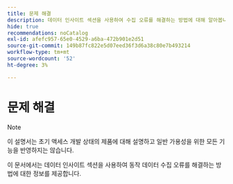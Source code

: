 ```yaml
---
title: 문제 해결
description: 데이터 인사이트 섹션을 사용하여 수집 오류를 해결하는 방법에 대해 알아봅니다.
hide: true
recommendations: noCatalog
exl-id: afefc957-65e0-4529-a6ba-472b901e2d51
source-git-commit: 149b87fc822e5d07eed36f3d6a38c80e7b493214
workflow-type: tm+mt
source-wordcount: '52'
ht-degree: 3%

---
```


# 문제 해결

>[!NOTE]
>
>이 설명서는 초기 액세스 개발 상태의 제품에 대해 설명하고 일반 가용성을 위한 모든 기능을 반영하지는 않습니다.

이 문서에서는 데이터 인사이트 섹션을 사용하여 동작 데이터 수집 오류를 해결하는 방법에 대한 정보를 제공합니다.
